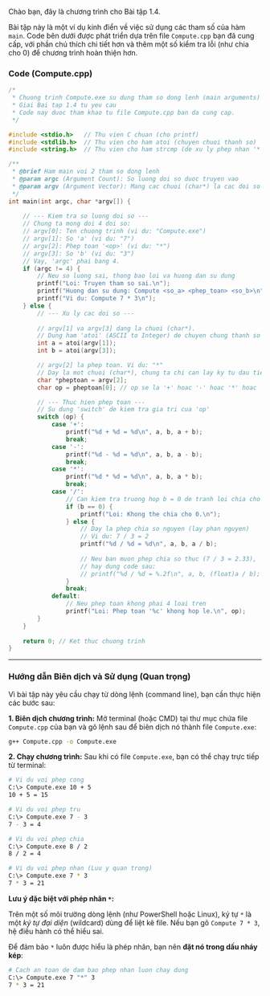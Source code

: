 Chào bạn, đây là chương trình cho Bài tập 1.4.

Bài tập này là một ví dụ kinh điển về việc sử dụng các tham số của hàm `main`. Code bên dưới được phát triển dựa trên file `Compute.cpp` bạn đã cung cấp, với phần chú thích chi tiết hơn và thêm một số kiểm tra lỗi (như chia cho 0) để chương trình hoàn thiện hơn.

### Code (Compute.cpp)

```cpp
/*
 * Chuong trinh Compute.exe su dung tham so dong lenh (main arguments)
 * Giai Bai tap 1.4 tu yeu cau
 * Code nay duoc tham khao tu file Compute.cpp ban da cung cap.
 */

#include <stdio.h>   // Thu vien C chuan (cho printf)
#include <stdlib.h>  // Thu vien cho ham atoi (chuyen chuoi thanh so)
#include <string.h>  // Thu vien cho ham strcmp (de xu ly phep nhan '*')

/**
 * @brief Ham main voi 2 tham so dong lenh
 * @param argc (Argument Count): So luong doi so duoc truyen vao
 * @param argv (Argument Vector): Mang cac chuoi (char*) la cac doi so
 */
int main(int argc, char *argv[]) {
    
    // --- Kiem tra so luong doi so ---
    // Chung ta mong doi 4 doi so:
    // argv[0]: Ten chuong trinh (vi du: "Compute.exe")
    // argv[1]: So 'a' (vi du: "7")
    // argv[2]: Phep toan '<op>' (vi du: "*")
    // argv[3]: So 'b' (vi du: "3")
    // Vay, 'argc' phai bang 4.
    if (argc != 4) {
        // Neu so luong sai, thong bao loi va huong dan su dung
        printf("Loi: Truyen tham so sai.\n");
        printf("Huong dan su dung: Compute <so_a> <phep_toan> <so_b>\n");
        printf("Vi du: Compute 7 * 3\n");
    } else {
        // --- Xu ly cac doi so ---
        
        // argv[1] va argv[3] dang la chuoi (char*).
        // Dung ham 'atoi' (ASCII to Integer) de chuyen chung thanh so nguyen (int).
        int a = atoi(argv[1]);
        int b = atoi(argv[3]);

        // argv[2] la phep toan. Vi du: "*"
        // Day la mot chuoi (char*), chung ta chi can lay ky tu dau tien.
        char *pheptoan = argv[2];
        char op = pheptoan[0]; // op se la '+' hoac '-' hoac '*' hoac '/'

        // --- Thuc hien phep toan ---
        // Su dung 'switch' de kiem tra gia tri cua 'op'
        switch (op) {
            case '+':
                printf("%d + %d = %d\n", a, b, a + b);
                break;
            case '-':
                printf("%d - %d = %d\n", a, b, a - b);
                break;
            case '*':
                printf("%d * %d = %d\n", a, b, a * b);
                break;
            case '/':
                // Can kiem tra truong hop b = 0 de tranh loi chia cho 0
                if (b == 0) {
                    printf("Loi: Khong the chia cho 0.\n");
                } else {
                    // Day la phep chia so nguyen (lay phan nguyen)
                    // Vi du: 7 / 3 = 2
                    printf("%d / %d = %d\n", a, b, a / b);
                    
                    // Neu ban muon phep chia so thuc (7 / 3 = 2.33), 
                    // hay dung code sau:
                    // printf("%d / %d = %.2f\n", a, b, (float)a / b);
                }
                break;
            default:
                // Neu phep toan khong phai 4 loai tren
                printf("Loi: Phep toan '%c' khong hop le.\n", op);
        }
    }
    
    return 0; // Ket thuc chuong trinh
}
```

-----

### Hướng dẫn Biên dịch và Sử dụng (Quan trọng)

Vì bài tập này yêu cầu chạy từ dòng lệnh (command line), bạn cần thực hiện các bước sau:

**1. Biên dịch chương trình:**
Mở terminal (hoặc CMD) tại thư mục chứa file `Compute.cpp` của bạn và gõ lệnh sau để biên dịch nó thành file `Compute.exe`:

```bash
g++ Compute.cpp -o Compute.exe
```

**2. Chạy chương trình:**
Sau khi có file `Compute.exe`, bạn có thể chạy trực tiếp từ terminal:

```bash
# Vi du voi phep cong
C:\> Compute.exe 10 + 5
10 + 5 = 15

# Vi du voi phep tru
C:\> Compute.exe 7 - 3
7 - 3 = 4

# Vi du voi phep chia
C:\> Compute.exe 8 / 2
8 / 2 = 4

# Vi du voi phep nhan (Luu y quan trong)
C:\> Compute.exe 7 * 3
7 * 3 = 21
```

**Lưu ý đặc biệt với phép nhân `*`:**

Trên một số môi trường dòng lệnh (như PowerShell hoặc Linux), ký tự `*` là một *ký tự đại diện* (wildcard) dùng để liệt kê file. Nếu bạn gõ `Compute 7 * 3`, hệ điều hành có thể hiểu sai.

Để đảm bảo `*` luôn được hiểu là phép nhân, bạn nên **đặt nó trong dấu nháy kép**:

```bash
# Cach an toan de dam bao phep nhan luon chay dung
C:\> Compute.exe 7 "*" 3
7 * 3 = 21
```